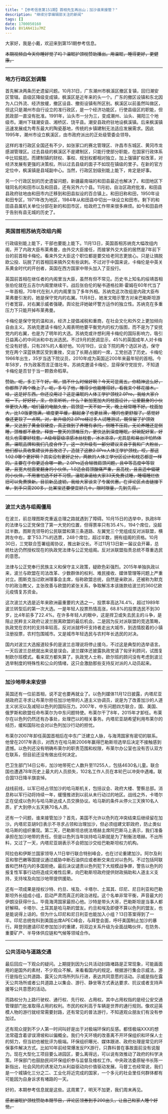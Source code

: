 ```yaml
---
title: "【参考信息第151期】首相先生再出山；加沙谁来接管？"
description: "继续分享编辑部关注的新闻"
tags: []
date: 1700050160
bvid: BV1AN411u7MZ
---
```

大家好，我是小戴，欢迎来到第151期参考信息。

~~本期视频由今天你睡好觉了吗？温眠护颈枕赞助播出。用温眠，睡得更好，更健康。~~

---

### 地方行政区划调整

首先解决两条历史遗留问题。10月31日，广东潮州市枫溪区撤区复镇，回归潮安区管辖。县级区降级变成镇，枫溪区是近年来的头一个。广东的撤区设镇和东北因为人口外流、经济放缓，撤区设县、撤街设镇有所区别。枫溪区以前虽然叫做区，但这只是潮州市自行设立的准行政区，是一个经济功能区，行使县级区的职能，但民政部一直没有批准。1991年，汕头市一分为三，变成潮州、汕头、揭阳三个地级市。潮州下辖潮安县、湘桥区、饶平县。潮安县政府驻地设枫溪镇。后来枫溪镇迅速发展成为粤东最大的陶瓷基地，传统的乡镇建制无法适应发展需求。因此1995年，潮州市设立枫溪区，由市政府派出的正处级管委会领导。

这样的准行政区全国还有不少，如张家口的赛北管理区、许昌市东城区、黄冈市龙感湖管理区。过去县级的枫溪区不是建制区，只能行使部分职能，在国家行政体系中比较尴尬。而建制镇的财权、事权、规划权都相对独立，加上强镇扩权改革，对经济发展有更强的决策权。所以过去县级的面子不如现在镇级的里子。在新的官方定位中，枫溪镇是县域副中心。当然，行政区划级别能上能下，肯定是好事。

另一个行政区划的历史遗留问题，新疆最南端的和田县最近也解决了。和田地区下辖同名的和田市以及和田县，还有另外六个县。11月初，自治区政府批准，和田县县政府驻地由和田市内迁移到和田县拟设的百合镇上。和田旧称和田，1950年设和田专区，1971年改为地区，1984年从和田县中切出一块设立和田市。剩下的和田县县属机关单位分部在新的和田市区，给政府工作带来很多麻烦。如今和田县终于告别有县无城的历史了。

---

### 英国首相苏纳克改组内阁

行政级别能上能下，干部也要能上能下。11月13日，英国首相苏纳克大幅改组内阁，开了内政大臣布莱弗曼，由外交大臣接任，而接掌外交大臣的居然是7年前下台的前首相卡梅伦。看来外交大臣这个职位都是要交给老同志更放心。只是让搞脱欧公投、玩脱了的首相回来搞外交有些讽刺。不过对于中国来说，卡梅伦是中英关系黄金时代的开创者，英国在西方国家中带头加入了亚投行。

英国前首相在继任者的内阁里当大臣，虽然有但不常见。历史书上知名的绥靖首相张伯伦就在丘吉尔内阁里继续干。战后张伯伦的秘书道格拉斯·霍姆在60年代当了一年首相，70年代在别人的内阁里当了多年外相。苏纳克这次改组是内政大臣布莱弗曼引发的，她是保守党内的右翼。11月8日，她发文暗示警方对亲巴勒斯坦游行者宽容，对右翼示威者强硬。舆论批评她破坏警方运作的独立性。苏纳克在多重压力下只能开掉布莱弗曼。

卡梅伦是保守党的温和派，经济上提倡减税和重商，在社会文化和外交上更加倾向自由主义。苏纳克邀请卡梅伦入阁表明他要平衡党内的权力版图，而不是为了安抚党内的右翼，也是为了明年的大选。苏纳克或许想利用卡梅伦的国际影响力，吸引日益离心的中间派和中右派选民。不过9月的民调显示，45%的英国成年人对卡梅伦没有好感，只有28%的人看好他。10月19日，议会下院的两个选区补选，保守党在两个深蓝铁票区受到重挫，交出了长期占据的一席，工党创造了历史。卡梅伦1966年出生，35岁当选下院议员，2010年成为英国近200年来最年轻的首相。今年58岁，作为政客而言正值壮年。苏纳克邀请卡梅伦，显得保守党技穷，不知道卡梅伦是否甘于当一颗救命稻草。

~~赞助。呃，多工下午好。啊，搞不什么时候好啊？今天可是周五。你精神这么好，你都熬了两个晚上了。呃，多亏了他，睡得少也能睡得好。看我来个移花接木。哇，这是好东西。你还没用过？这是温眠的人体工学护颈枕2.0Pro，我给大家介绍一下。好好好，来，你来听听。什么？新加宽加大的枕面设计，让爱翻身的小伙伴更快入睡。咱们最的电脑久坐，肩颈是一天不如一天，晚上经常睡不好。枕面加大，比1.0版更饱满，坡度更平缓，翻起身了也更丝滑，睡的也更舒服了。感觉好像还更软了一点啊。对，新升级的2.0Pro经过多人试睡测试，既保留了护颈效果，又达到了黄金软硬度，真正做到了养睡有承托，侧睡不压肩。无论养睡还是侧睡，颈椎都不悬空。释放一整天的颈椎压力，更快达到深度睡眠。好碗配好案，好枕头也需要好枕套。A级母婴级凉感冰丝枕套，冰冰凉凉，尤其是和易出汗怕热体质。温眠品牌和我们几度合作了。这一次升级有一部分建议来自于我和广大粉丝，他们都认真收集建议并且改进了，造就了这款2.0Pro人体工学护颈枕。哎，那这1.02.0哪个更好啊？其实没有更好之分，两款的人体工学分区设计和枕芯都是一样的。主要在于你更适合哪一款。2.0Pro适合轻微肩颈问题，且中等高度中等软硬，且宽大枕面爱翻身的小伙伴。1.0适合肩颈酸痛严重，且高枕，且且适中偏硬的小伙伴。不用害怕选不好不习惯。温眠承诺给大家33天免费试睡，睡塌睡烂依旧可以免费换新。目前新品速销，我给大家谈来了专属优惠。在评论区点击链接下单，到手只需200多，比某宝还要便宜好几十。限时限量，先到先得。~~

---

### 波兰大选与组阁僵局

在波兰，前总理图斯克重返总理之路就遇到了障碍。10月15日的选举中，执政8年的法律与公正党保住了第一大党的位置，但得票率只有35.4%，194个席位，没超过半数。图斯克领导的公民联盟和第三条道路、左翼党三个党组成反对派联盟，横跨左中右，拿下53.7%的选票，248个席位，超过半数，拥有组阁的资格。10月30日，三党联合签署组阁协议，推出新议长。不过11月13日新一届议会开幕，总统杜达仍然授权现在的执政党法律与公正党组阁。反对派联盟指责总统不尊重选民的意愿。

法律与公正党奉行民族主义和保守主义政策，疑欧色彩强烈。2015年单独执政以来，波兰与欧盟在司法改革、少数群体的权利、难民接收、媒体管理等问题上严重对立。图斯克当过欧洲理事会主席，俗称欧盟总统，自然是亲欧派，还被称为默克尔的政治教父，主张改善与欧盟的紧张关系，争取解冻本该拨款给波兰的360亿欧元疫情复苏资金。

这次波兰大选是近年来欧洲最重要的大选之一，投票率高达74.4%，超过1989年波兰转型后的第一次大选。一是年轻人投票热情高涨，68.8%的投票选民不到30岁，比4年前多了22.4%。在许多年轻人的眼中，这是捍卫或失去民主的斗争，是阻止民粹主义政府让波兰脱离欧盟的最后机会。二是因为反对派联盟的竞选策略，执政党在农村的支持率较高，反对派就呼吁支持者走出大城市，到选情胶着的小镇注册投票，农村包围城市。又是城市年轻选民与农村年长选民的对决。

国内对波兰大选报道较多的是波兰总理说将停止援乌，不过这是典型的选举语言。一天后波兰总统就出来说是误会。波兰媒体还披露执政党请了匈牙利顾问，试图复制欧尔班模式。看来双方都失算了。执政党人士称，欧尔班的顾问没有考虑到波兰选举制度的特殊性和公众的情绪，这只会激励那些支持反对派的人动员起来。

---

### 加沙地带未来安排

英国还有一位前首相，说不定也要再就业了。以色列媒体11月12日披露，内塔尼亚胡政府正寻求让布莱尔担任加沙地带的人道主义协调员，说是为了改善加沙的人道主义状况以及减轻以色列的国际压力。2007年，中东问题四方联合，国、美国、俄罗斯和欧盟任命布莱尔为中东问题特使。布莱尔干了8年，2015年才卸任。布莱尔在以色列仍然还有办事处，处理巴以的相关事务。内塔尼亚胡希望利用布莱尔的经历，缓和国际社会对以色列加沙行动的担忧。

布莱尔2007年卸任英国首相后在中东广泛建立人脉，与海湾国家有密切的联系。他曾在2017年表示，对西方在哈马斯2006年赢得巴勒斯坦选举后决定不接触感到遗憾。以色列还没有明确布莱尔的职责范围和权限，布莱尔办公室也没有否认双方在联系，但目前还没有做出任何决定。

巴卫生部门14日公布，加沙地带死亡人数升至11255人，包括4630名儿童。联合国也遭遇78年历史上最大的人员损失，102名工作人员在本轮巴以冲突中遇难。联合国13日降半旗哀悼。

战线前线，以军已经占领加沙的哈马斯机关，包括议会、政府大楼、警察总部。消息称以军行动将持续一年，缓慢推进到以前从未行动过的地区。战线之外，卡塔尔正在促成以色列与哈马斯达成人员交换协议。哈马斯的条件从停火三天换10名人质，扩大到停火五天换70名人质。

还有一个问题，谁来接管加沙？首先，美国不允许以色列在冲突结束后继续留在加沙。内塔尼亚胡9日表示不寻求占领和治理加沙，但必须组建文职政府，防止类似哈马斯的组织重现。第二天，巴勒斯坦总统法塔赫主席阿巴斯马上表示，我们准备承担在加沙地带的责任。但是以色列当年扶持哈马斯就是为了制衡法塔赫。不出所料，又过了一天，内塔尼亚胡表示不会把加沙交给巴勒斯坦权力机构。

阿拉伯和伊斯兰国家领导人11日举行联合特别峰会，也在讨论重建加沙。阿尔及利亚和黎巴嫩等国提议通过威胁中断石油供应或者断交来应对以色列。不过包括阿联酋和巴林在内的多国拒绝。最后决议谴责以色列犯下大规模战争罪，警告以色列的报复性军事行动将造成灾难性后果，向巴勒斯坦政府提供财政捐助和人道主义支持，支持埃及向加沙地带提供援助。

还有一项成果是授权沙特、约旦、埃及、卡塔尔、土耳其、印尼、尼日利亚和巴勒斯坦外长组成小组，启动严肃而真正的政治进程。这个名单非常平衡，声音最大的伊朗没获得什么，毕竟海湾国家最担心他。沙特是带头大哥，巴勒斯坦是当事人都好解释。卡塔尔、土耳其是哈马斯的盟友。约旦和埃及即便不算以色列的盟友，也是能说得上话的。但为什么印尼和尼日利亚也能加入小组？13日答案得到了一半。印尼总统佐科到美国出席APEC峰会，与拜登会面，呼吁美国制止加沙的暴行。拜登则邀请印尼参加加沙的重建，将双边关系升级为全面战略伙伴，在防务、重要矿产、半导体供应链和气候等领域合作。

---

### 公共活动与道路交通

最后回应一下观众的疑问。上期提到因为公共活动封路堵路是正常现象，可能画面用的是国外的素材，不少观众不解。来看看国内的规定。根据游行集会示威法，游行是指在公共道路、露天公共场所列队行进，表达共同意愿的活动。示威是指在露天公共场所或者公共道路上以集会、游行、静坐等方式表达要求、抗议或者支持声援等公共意愿的活动。

而路权分为上路行驶权、通行权、先行权、占用权。其中占用权指的是经公安交通管理部门批准取得占用的权利。市民的权利高于车辆是世界的通行规则。像欢迎英模人物的游行就经常需要封路，还有常见的普法游行，不知道观众朋友们有没有参加过。

还有观众提到不少人第一时间叫好是出于对极端环保的反感。都怪极端XXX的想法常蕴含着谬误滑坡和以偏概全。我们今天环境的改善离不开环保组织和环保人士的努力，但当初也被批评为极端。环保组织曝光、媒体跟进、政府处理是常见的环保事件解决方式。比如10年前经常爆发反PX游行，只靠科普在事故面前没有说服力。现在大型化工项目要么进园区，要么离得远，可以说有效推动了政府的科学决策。环保部门也鼓励民间环保组织参与监督及维权工作。中央政法委原秘书长陈一新指出，社会风险的诱发动力从利益驱动向价值驱动发展。马督工也经常说，我们是一个城镇化三分之二、工业化将近完成的国家，一个多元的社会里任何群体都有可能因为自身诉求有堵路的一天。

好的，本期参考信息就是这些。这周累了，明天不加更，我们周末再见。

~~感谢温眠护颈枕赞助本期节目，评论区领券到手200出头，让自己和家人睡个好觉。~~

